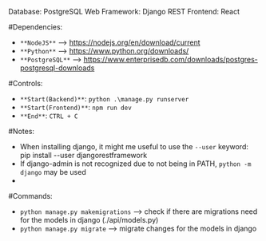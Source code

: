 Database: PostgreSQL
Web Framework: Django REST
Frontend: React

#Dependencies:
- `**NodeJS**` --> https://nodejs.org/en/download/current
- `**Python**` --> https://www.python.org/downloads/
- `**PostgreSQL**` --> https://www.enterprisedb.com/downloads/postgres-postgresql-downloads

#Controls:
- `**Start(Backend)**`: ``python .\manage.py runserver``
- `**Start(Frontend)**`: ``npm run dev``
- `**End**`: ``CTRL + C``

#Notes:
- When installing django, it might me useful to use the ``--user`` keyword: pip install --user djangorestframework
- If django-admin is not recognized due to not being in PATH, ``python -m django`` may be used
- 

#Commands:
- ``python manage.py makemigrations`` --> check if there are migrations need for the models in django (./api/models.py)
- ``python manage.py migrate`` --> migrate changes for the models in django